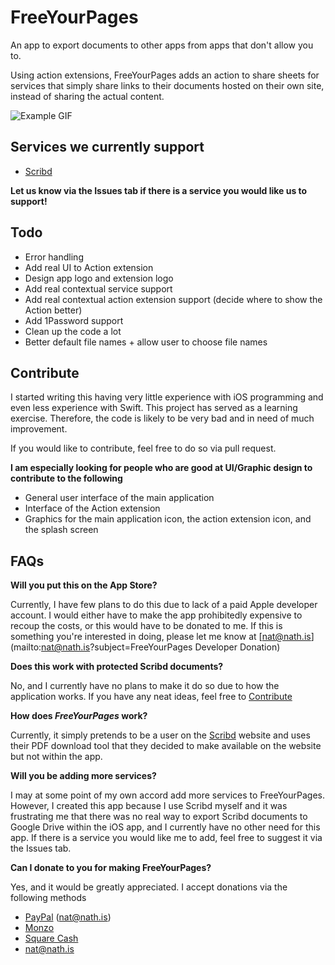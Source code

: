 # FreeYourPages

An app to export documents to other apps from apps that don't allow you to.

Using action extensions, FreeYourPages adds an action to share sheets for services that simply share links to their documents hosted on their own site,
instead of sharing the actual content. 

![Example GIF](https://github.com/nathggns/FreeYourPages/blob/master/example.gif?raw=true)

## Services we currently support

* [Scribd](http://scribd.com)

**Let us know via the Issues tab if there is a service you would like us to support!**

## Todo

* Error handling
* Add real UI to Action extension
* Design app logo and extension logo
* Add real contextual service support
* Add real contextual action extension support (decide where to show the Action better)
* Add 1Password support
* Clean up the code a lot
* Better default file names + allow user to choose file names

## Contribute 

I started writing this having very little experience with iOS programming and even less experience with Swift.
This project has served as a learning exercise.
Therefore, the code is likely to be very bad and in need of much improvement.

If you would like to contribute, feel free to do so via pull request. 

**I am especially looking for people who are good at UI/Graphic design to contribute to the following**

* General user interface of the main application
* Interface of the Action extension
* Graphics for the main application icon, the action extension icon, and the splash screen

## FAQs

**Will you put this on the App Store?**

Currently, I have few plans to do this due to lack of a paid Apple developer account.
I would either have to make the app prohibitedly expensive to recoup the costs, or this would have
to be donated to me. If this is something you're interested in doing, please let me know at
[nat@nath.is](mailto:nat@nath.is?subject=FreeYourPages Developer Donation)

**Does this work with protected Scribd documents?**

No, and I currently have no plans to make it do so due to how the application works. If you have any neat ideas, feel free to [Contribute](#contribute)

**How does *FreeYourPages* work?**

Currently, it simply pretends to be a user on the [Scribd](http://scribd.com) website and uses their PDF download tool that they decided
to make available on the website but not within the app.

**Will you be adding more services?**

I may at some point of my own accord add more services to FreeYourPages.
However, I created this app because I use Scribd myself and it was frustrating me that there was no real way to export Scribd documents
to Google Drive within the iOS app, and I currently have no other need for this app.
If there is a service you would like me to add, feel free to suggest it via the Issues tab. 

**Can I donate to you for making FreeYourPages?**

Yes, and it would be greatly appreciated. I accept donations via the following methods

* [PayPal](http://paypal.me/nathggns) (nat@nath.is)
* [Monzo](http://monzo.me/nathanielhiggins)
* [Square Cash](https://cash.me/$nathggns)
* [nat@nath.is](mailto:nat@nath.is?subject=Donate)
